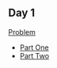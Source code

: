 ## Day 1
[Problem](https://adventofcode.com/2023/day/1)
- [Part One](./day-1/part1.ts)
- [Part Two](./day-1/part2.ts)
